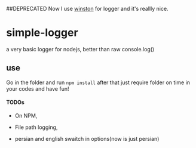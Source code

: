 ##DEPRECATED
Now I use [winston](https://github.com/winstonjs/winston) for logger and it's reallly nice.

# simple-logger
a very basic logger for nodejs, better than raw console.log()

## use
Go in the folder and run `npm install` after that just require folder on time in your codes and have fun!

#### TODOs
 - On NPM,

 - File path logging,

 - persian and english swaitch in options(now is just persian)
